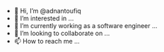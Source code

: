 - 👋 Hi, I’m @adnantoufiq
- 👀 I’m interested in ...
- 🌱 I’m currently working as a software engineer ...
- 💞️ I’m looking to collaborate on ...
- 📫 How to reach me ...

<!---
adnantoufiq/adnantoufiq is a ✨ special ✨ repository because its `README.md` (this file) appears on your GitHub profile.
You can click the Preview link to take a look at your changes.
--->
